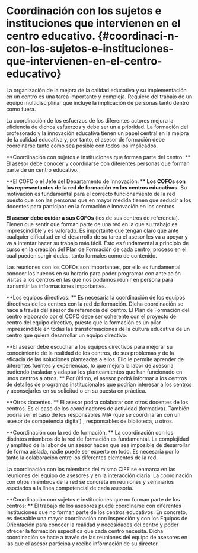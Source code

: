 # Coordinación con los sujetos e instituciones que intervienen en el centro educativo. {#coordinaci-n-con-los-sujetos-e-instituciones-que-intervienen-en-el-centro-educativo}

La organización de la mejora de la calidad educativa y su implementación en un centro es una tarea importante y compleja. Requiere del trabajo de un equipo multidisciplinar que incluye la implicación de personas tanto dentro como fuera.

La coordinación de los esfuerzos de los diferentes actores mejora la eficiencia de dichos esfuerzos y debe ser un a prioridad. La formación del profesorado y la innovación educativa tienen un papel central en la mejora de la calidad educativa y, por tanto, el asesor de formación debe coordinarse tanto como sea posible con todos los implicados.

**Coordinación con sujetos e instituciones que forman parte del centro:
**
El asesor debe conocer y coordinarse con diferentes personas que forman parte de un centro educativo.

**El COFO o el Jefe del Departamento de Innovación:
**
**Los COFOs son los representantes de la red de formación en los centros educativos.** Su motivación es fundamental para el correcto funcionamiento de la red puesto que son las personas que en mayor medida tienen que seducir a los docentes para participar en la formación e innovación en los centros.

**El asesor debe cuidar a sus COFOs** (los de sus centros de referencia). Tienen que sentir que forman parte de una red en la que su trabajo es imprescindible y es valorado. Es importante que tengan claro que ante cualquier dificultad en el desarrollo de su tarea el asesor les va a apoyar y va a intentar hacer su trabajo más fácil. Esto es fundamental a principio de curso en la creación del Plan de Formación de cada centro, proceso en el cual pueden surgir dudas, tanto formales como de contenido.

Las reuniones con los COFOs son importantes, por ello es fundamental conocer los huecos en su horario para poder programar con antelación visitas a los centros en las que nos podamos reunir en persona para transmitir las informaciones importantes.

**Los equipos directivos.
**
Es necesaria la coordinación de los equipos directivos de los centros con la red de formación. Dicha coordinación se hace a través del asesor de referencia del centro. El Plan de Formación del centro elaborado por el COFO debe ser coherente con el proyecto de centro del equipo directivo, puesto que la formación es un pilar imprescindible en todas las transformaciones de la cultura educativa de un centro que quiera desarrollar un equipo directivo.

**El asesor debe escuchar a los equipos directivos para mejorar su conocimiento de la realidad de los centros, de sus problemas y de la eficacia de las soluciones planteadas a ellos. Ello le permite aprender de diferentes fuentes y experiencias, lo que mejora la labor de asesoría pudiendo trasladar y adaptar los planteamientos que han funcionado en unos centros a otros.
**
Por último, el asesor podrá informar a los centros de detalles de programas institucionales que podrían interesar a los centros y aconsejarles en su solicitud o en su puesta en práctica.

**Otros docentes.
**
El asesor podrá colaborar con otros docentes de los centros. Es el caso de los coordinadores de actividad (formativa). También podría ser el caso de los responsables MIA (que se coordinarán con un asesor de competencia digital) , responsables de biblioteca, u otros.

**Coordinación con la red de formación.
**
La coordinación con los distintos miembros de la red de formación es fundamental. La complejidad y amplitud de la labor de un asesor hacen que sea imposible de desarrollar de forma aislada, nadie puede ser experto en todo. Es necesaria por lo tanto la colaboración entre los diferentes elementos de la red.

La coordinación con los miembros del mismo CIFE se enmarca en las reuniones del equipo de asesores y en la interacción diaria. La coordinación con otros miembros de la red se concreta en reuniones y seminarios asociados a la línea competencial de cada asesoría.

**Coordinación con sujetos e instituciones que no forman parte de los centros:
**
El trabajo de los asesores puede coordinarse con diferentes instituciones que no forman parte de los centros educativos. En concreto, es deseable una mayor coordinación con Inspección y con los Equipos de Orientación para conocer la realidad y necesidades del centro y poder ofrecer la formación específica que cada centro necesita. Dicha coordinación se hace a través de las reuniones del equipo de asesores en las que el asesor participa y recibe información de su director.